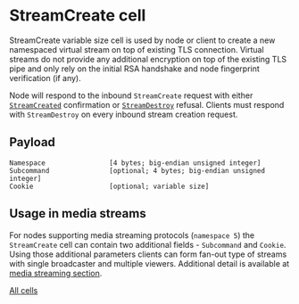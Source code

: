# StreamCreate cell

StreamCreate variable size cell is used by node or client to create a new namespaced virtual stream on top of existing TLS connection.  Virtual streams do not provide any additional encryption on top of the existing TLS pipe and only rely on the initial RSA handshake and node fingerprint verification (if any).

Node will respond to the inbound `StreamCreate` request with either [`StreamCreated`](streamcreated.md) confirmation or [`StreamDestroy`](streamdestroy.md) refusal.  Clients must respond with `StreamDestroy` on every
inbound stream creation request.

## Payload

    Namespace                [4 bytes; big-endian unsigned integer]
    Subcommand               [optional; 4 bytes; big-endian unsigned integer]
    Cookie                   [optional; variable size]

## Usage in media streams

For nodes supporting media streaming protocols (`namespace 5`) the `StreamCreate` cell can contain two additional fields - `Subcommand` and `Cookie`. Using those
additional parameters clients can form fan-out type of streams with single broadcaster and multiple viewers.  Additional detail is available at [media streaming section](../flows/media.md).

[All cells](cell.md)